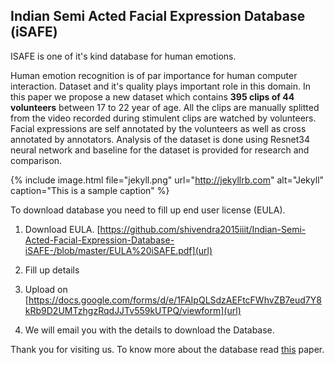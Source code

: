 ## Indian Semi Acted Facial Expression Database (iSAFE)

ISAFE is one of it's kind database for human emotions. 

Human emotion recognition is of par importance for human computer interaction. Dataset and it's quality plays important role in this domain. In this paper we propose a new dataset which contains **395 clips of 44 volunteers** between 17 to 22 year of age. All the clips are manually splitted from the video recorded during stimulent clips are watched by volunteers. Facial expressions are self annotated by the volunteers as well as cross annotated by annotators. Analysis of the dataset is done using Resnet34 neural network and baseline for the dataset is provided for research and comparison. 

{% include image.html file="jekyll.png" url="http://jekyllrb.com" alt="Jekyll" caption="This is a sample caption" %}

To download database you need to fill up end user license (EULA). 

1) Download EULA. [https://github.com/shivendra2015iiit/Indian-Semi-Acted-Facial-Expression-Database-iSAFE-/blob/master/EULA%20iSAFE.pdf](url) <br>

2) Fill up details <br>

3) Upload on [https://docs.google.com/forms/d/e/1FAIpQLSdzAEFtcFWhvZB7eud7Y8kRb9D2UMTzhgzRqdJJTv559kUTPQ/viewform](url)<br>

4) We will email you with the details to download the Database.



Thank you for visiting us.
To know more about the database read [this](url) paper.
